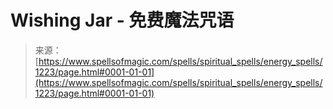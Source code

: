 <!--yml

category: 未分类

date: 2024-06-12 18:34:09

-->

# Wishing Jar - 免费魔法咒语

> 来源：[https://www.spellsofmagic.com/spells/spiritual_spells/energy_spells/1223/page.html#0001-01-01](https://www.spellsofmagic.com/spells/spiritual_spells/energy_spells/1223/page.html#0001-01-01)
